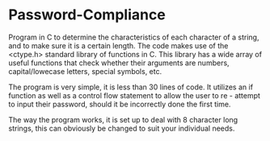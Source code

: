 # Password-Compliance

Program in C to determine the characteristics of each character of a string, and to make sure it is a certain length. The code makes use of the <ctype.h> standard library of functions in C. This library has a wide array of useful functions that check whether their arguments are numbers, capital/lowecase letters, special symbols, etc. 

The program is very simple, it is less than 30 lines of code. It utilizes an if function as well as a control flow statement to allow the user to re - attempt to input their password, should it be incorrectly done the first time. 

The way the program works, it is set up to deal with 8 character long strings, this can obviously be changed to suit your individual needs. 
